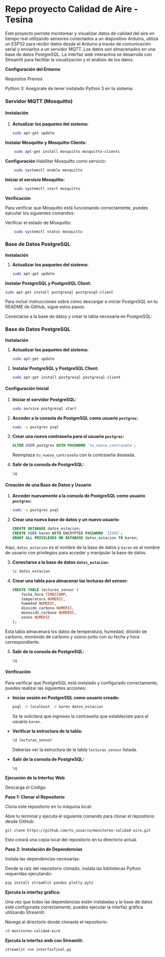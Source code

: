 # Repo proyecto Calidad de Aire -  Tesina

Este proyecto permite monitorear y visualizar datos de calidad del aire en tiempo real utilizando sensores conectados a un dispositivo Arduino, utiliza un ESP32 para recibir datos desde el Arduino a través de comunicación serial y enviarlos a un servidor MQTT. Los datos son almacenados en una base de datos PostgreSQL. La interfaz web interactiva se desarrolla con Streamlit para facilitar la visualización y el análisis de los datos.

**Configuración del Entorno**

Requisitos Previos

Python 3: Asegúrate de tener instalado Python 3 en tu sistema.

### Servidor MQTT (Mosquitto)

#### Instalación

1. **Actualizar los paquetes del sistema:**

   ```bash
   sudo apt-get update

**Instalar Mosquitto y Mosquitto Clients:**
```bash
    sudo apt-get install mosquitto mosquitto-clients
```

**Configuración**
Habilitar Mosquitto como servicio:
```bash
    sudo systemctl enable mosquitto
```
**Iniciar el servicio Mosquitto:**
```bash
    sudo systemctl start mosquitto
```
**Verificación**

Para verificar que Mosquitto está funcionando correctamente, puedes ejecutar los siguientes comandos:

Verificar el estado de Mosquitto:
```bash
    sudo systemctl status mosquitto
```

### Base de Datos PostgreSQL

**Instalación**

1. **Actualizar los paquetes del sistema:**

   ```bash
   sudo apt-get update

**Instalar PostgreSQL y PostgreSQL Client:**
   ```bash
sudo apt-get install postgresql postgresql-client
   ```

Para incluir instrucciones sobre cómo descargar e iniciar PostgreSQL en tu README de GitHub, sigue estos pasos:

Conectarse a la base de datos y crear la tabla necesaria en PostgreSQL:

### Base de Datos PostgreSQL

**Instalación**

1. **Actualizar los paquetes del sistema:**

   ```bash
   sudo apt-get update
   ```

2. **Instalar PostgreSQL y PostgreSQL Client:**

   ```bash
   sudo apt-get install postgresql postgresql-client
   ```

#### Configuración Inicial

1. **Iniciar el servidor PostgreSQL:**

   ```bash
   sudo service postgresql start
   ```

2. **Acceder a la consola de PostgreSQL como usuario `postgres`:**

   ```bash
   sudo -u postgres psql
   ```

3. **Crear una nueva contraseña para el usuario `postgres`:**

   ```sql
   ALTER USER postgres WITH PASSWORD 'tu_nueva_contraseña';
   ```

   Reemplaza `tu_nueva_contraseña` con la contraseña deseada.

4. **Salir de la consola de PostgreSQL:**

   ```sql
   \q
   ```

#### Creación de una Base de Datos y Usuario

1. **Acceder nuevamente a la consola de PostgreSQL como usuario `postgres`:**

   ```bash
   sudo -u postgres psql
   ```

2. **Crear una nueva base de datos y un nuevo usuario:**

   ```sql
   CREATE DATABASE datos_estacion;
   CREATE USER karen WITH ENCRYPTED PASSWORD '12345';
   GRANT ALL PRIVILEGES ON DATABASE datos_estacion TO karen;
   ```

Aquí, `datos_estacion` es el nombre de la base de datos y `karen` es el nombre de usuario con privilegios para acceder y manipular la base de datos.

3. **Conectarse a la base de datos `datos_estacion`:**

   ```sql
   \c datos_estacion
   ```

4. **Crear una tabla para almacenar las lecturas del sensor:**

   ```sql
   CREATE TABLE lecturas_sensor (
       fecha_hora TIMESTAMP,
       temperatura NUMERIC,
       humedad NUMERIC,
       dioxido_carbono NUMERIC,
       monoxido_carbono NUMERIC,
       ozono NUMERIC
   );
   ```

Esta tabla almacenará los datos de temperatura, humedad, dióxido de carbono, monóxido de carbono y ozono junto con su fecha y hora correspondiente.

5. **Salir de la consola de PostgreSQL:**

   ```sql
   \q
   ```

#### Verificación

Para verificar que PostgreSQL está instalado y configurado correctamente, puedes realizar las siguientes acciones:

- **Iniciar sesión en PostgreSQL como usuario creado:**

  ```bash
  psql -h localhost -U karen datos_estacion
  ```

  Se te solicitará que ingreses la contraseña que estableciste para el usuario `karen`.

- **Verificar la estructura de la tabla:**

  ```sql
  \d lecturas_sensor
  ```

  Deberías ver la estructura de la tabla `lecturas_sensor` listada.

- **Salir de la consola de PostgreSQL:**

  ```sql
  \q
  ```

**Ejecución de la Interfaz Web**

Descarga el Código:

**Paso 1: Clonar el Repositorio**

Clona este repositorio en tu máquina local:

Abre tu terminal y ejecuta el siguiente comando para clonar el repositorio desde GitHub:

```bash
git clone https://github.com/tu_usuario/monitoreo-calidad-aire.git
```
Esto creará una copia local del repositorio en tu directorio actual.

**Paso 2: Instalación de Dependencias**

Instala las dependencias necesarias:

Desde la raíz del repositorio clonado, instala las bibliotecas Python requeridas ejecutando:

```bash
pip install streamlit pandas plotly pytz
```
**Ejecuta la interfaz gráfica:**

Una vez que todas las dependencias estén instaladas y la base de datos esté configurada correctamente, puedes ejecutar la interfaz gráfica utilizando Streamlit. 

Navega al directorio donde clonaste el repositorio:

```bash
cd monitoreo-calidad-aire
```

**Ejecuta la interfaz web con Streamlit:**

```bash
streamlit run interfazfinal.py
```
